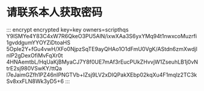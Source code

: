# 请联系本人获取密码

::: encrypt encrypted key=key owners=scripthqs
Y9lSMYe4Y83C4xW7R6QkeO3PU5AlN/ixwXAa3S6yxYMq94t1nwxcoMuzrfi1gvddgumYYOYZiDtoaHS
5OpIe2Y+fGu4vwH/XFo0NjpzSqTE9ayQHAo1O1dFmU0VgK/AStdn6zmXwdjlnIP2gDexOfiMvFqXr0t
4HNAemtbL/HqUaKjBMyaCJ7Y8f0UE7mAf3rEucPUkZHvvjW1ZseuhLB1j0vNtrE2sj980VSwKY/ttQa
l7eJaimGZfh1PZ46nIPNGTVb+IZsj9LV2xDIQPakXEbp02kqXu4F1mqlz2TC3kSv8xxFLN8Wk3yD5+6
:::
